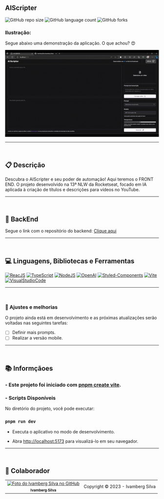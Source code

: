 ## AIScripter

![GitHub repo size](https://img.shields.io/github/repo-size/IvambergSilva/AIScripter-web?style=for-the-badge)
![GitHub language count](https://img.shields.io/github/languages/count/IvambergSilva/AIScripter-web?style=for-the-badge)
![GitHub forks](https://img.shields.io/github/forks/IvambergSilva/AIScripter-web?style=for-the-badge)

### Ilustração:

<p>Segue abaixo uma demonstração da aplicação. O que achou? 😍</p>

<img src="/src/assets/images/aiscripter-demo.gif" alt="Exemplo de imagem da aplicação">

<hr><br>

## 📋 Descrição
<p>Descubra o AIScripter e seu poder de automação! Aqui teremos o FRONT END. O projeto desenvolvido na 13ª NLW da Rocketseat, focado em IA aplicada à criação de títulos e descrições para vídeos no YouTube.</p>

<hr><br>

## 🚀 BackEnd

<p>Segue o link com o repositório do backend: <a href="" target="_blank">Clique aqui</a></p>

<hr><br>

## 💻 Linguagens, Bibliotecas e Ferramentas

[![ReacJS](https://img.shields.io/badge/React-61DAFB?style=for-the-badge&logo=react&logoColor=black)](https://pt-br.reactjs.org/)
[![TypeScript](https://img.shields.io/badge/TypeScript-007ACC?style=for-the-badge&logo=typescript&logoColor=white)](https://www.typescriptlang.org/)
[![NodeJS](https://img.shields.io/badge/Node.js-339933?style=for-the-badge&logo=node.js&logoColor=white)](https://nodejs.org)
[![OpenAI](https://img.shields.io/badge/OpenAI-412991.svg?style=for-the-badge&logo=OpenAI&logoColor=white)](https://openai.com)
[![Styled-Components](https://img.shields.io/badge/styledcomponents-DB7093.svg?style=for-the-badge&logo=styled-components&logoColor=white)](https://styled-components.com/)
[![Vite](https://img.shields.io/badge/Vite-646CFF.svg?style=for-the-badge&logo=Vite&logoColor=white)](https://vitejs.dev/)
[![VisualStudioCode](https://img.shields.io/badge/Visual_Studio_Code-007ACC?style=for-the-badge&logo=visualstudiocode&logoColor=white)](https://code.visualstudio.com/)

<hr><br>

### 🚧 Ajustes e melhorias 

O projeto ainda está em desenvolvimento e as próximas atualizações serão voltadas nas seguintes tarefas:

- [ ] Definir mais prompts.
- [ ] Realizar a versão mobile.

<hr><br>

## 📚 Informçãoes

### - Este projeto foi iniciado com [pnpm create vite](hhttps://vitejs.dev/).

### - Scripts Disponíveis

No diretório do projeto, você pode executar:

### `pnpm run dev`

- Executa o aplicativo no modo de desenvolvimento. 

- Abra [http://localhost:5173](http://localhost:5173) para visualizá-lo em seu navegador.

<hr><br>

## 🤝 Colaborador

<table>
  <tr>
    <td align="center">
      <a href="#">
        <img src="https://avatars.githubusercontent.com/u/99219836" width="100px;" alt="Foto do Ivamberg Silva no GitHub"/><br>
        <sub>
          <b>Ivamberg Silva</b>
        </sub>
      </a>
    </td>
    <td>
      Copyright © 2023 - Ivamberg Silva
    </td>
  </tr>
</table>